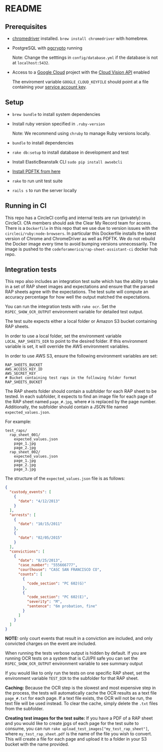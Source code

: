 # README

## Prerequisites
 - [chromedriver](http://chromedriver.chromium.org/) installed. `brew install chromedriver` with homebrew.

 - PostgreSQL with [pgcrypto](https://www.postgresql.org/docs/current/pgcrypto.html) running
 
   Note: Change the setttings in `config/database.yml` if the database is not at `localhost:5432`.

 - Access to a [Google Cloud](https://cloud.google.com) project with the [Cloud Vision API](https://cloud.google.com/vision/docs/) enabled
 
   The enviroment variable `GOOGLE_CLOUD_KEYFILE` should point at a file containing your [service account key](https://cloud.google.com/iam/docs/creating-managing-service-account-keys#creating_service_account_keys).

## Setup
 - `brew bundle` to install system dependencies
 - Install ruby version specified in `.ruby-version`
   
   Note: We recommend using `chruby` to manage Ruby versions locally.
 - `bundle` to install dependencies
 - `rake db:setup` to install database in development and test
 - Install ElasticBeanstalk CLI
   `sudo pip install awsebcli`

 - [Install PDFTK from here](https://www.pdflabs.com/tools/pdftk-the-pdf-toolkit/pdftk_server-2.02-mac_osx-10.11-setup.pkg)
 - `rake` to run unit test suite
 - `rails s` to run the server locally
## Running in CI
This repo has a CircleCI config and internal tests are run (privately) in CircleCI. CfA members should ask the Clear My Record team for access. 
There is a `Dockerfile` in this repo that we use due to version issues with the `circleci/ruby:node-browsers`. In particular this Dockerfile installs
the latest version of Chrome and ChromeDriver as well as PDFTK. We do not rebuild the Docker image every time to avoid bumping versions unnecessarily.
The image is pushed to the `codeforamerica/rap-sheet-assistant-ci` docker hub repo.

## Integration tests
This repo also includes an integration test suite which has the ability to take in a set of RAP sheet images and expectations and ensure that the parsed RAP sheets agree with the expectations.
The test suite will compute an accuracy percentage for how well the output matched the expectations.

You can run the integration tests with `rake ocr`. Set the `RSPEC_SHOW_OCR_OUTPUT` environment variable for detailed test output.
 
The test suite expects either a local folder or Amazon S3 bucket containing RAP sheets.

In order to use a local folder, set the environment variable `LOCAL_RAP_SHEETS_DIR` to point to the desired folder. If this environment variable is set, it will override the AWS environment variables.

In order to use AWS S3, ensure the following environment variables are set:
```
RAP_SHEETS_BUCKET
AWS_ACCESS_KEY_ID
AWS_SECRET_KEY
# Bucket containing test raps in the following folder format
RAP_SHEETS_BUCKET
```  

The RAP sheets folder should contain a subfolder for each RAP sheet to be tested. In each subfolder, it expects to find an image file for each page of the RAP sheet named `page_#.jpg`, where `#` is replaced by the page number.
Additionally, the subfolder should contain a JSON file named `expected_values.json`.  

For example:
```
test_raps/
  rap_sheet_001/
    expected_values.json
    page_1.jpg
    page_2.jpg
  rap_sheet_002/
    expected_values.json
    page_1.jpg
    page_2.jpg
    page_3.jpg
```

The structure of the `expected_values.json` file is as follows:
```json
{
  "custody_events": [
    {
      "date": "4/12/2013"
    }
  ],
  "arrests": [
    {
      "date": "10/15/2011"
    },
    {
      "date": "02/05/2015"
    }
  ],
  "convictions": [
    {
      "date": "8/25/2013",
      "case_number": "555666777",
      "courthouse": "CASC SAN FRANCISCO CO",
      "counts": [
        {
          "code_section": "PC 602(G)"
        },
        {
          "code_section": "PC 602(E)",
          "severity": "M",
          "sentence": "6m probation, fine"
        }
      ]
    }
  ]
}
``` 
**NOTE:** only court events that result in a conviction are included, and only convicted charges on the event are included.

When running the tests verbose output is hidden by default. If you are running OCR tests on a system that is CJI/PII safe you can set the `RSPEC_SHOW_OCR_OUTPUT` environment variable to see summary output

If you would like to only run the tests on one specific RAP sheet, set the environment variable `TEST_DIR` to the subfolder for that RAP sheet.

**Caching:**
Because the OCR step is the slowest and most expensive step in the process, the tests will automatically cache the OCR results as a text file `page_#.txt` for each page.
If a text file exists, the OCR will not be run, the text file will be used instead. To clear the cache, simply delete the `.txt` files from the subfolder.

**Creating test images for the test suite:**
If you have a PDF of a RAP sheet and you would like to create jpgs of each page for the test suite to consume, you can run `rake upload_test_images["my_test_rap_sheet"]`, where `my_test_rap_sheet.pdf` is the name of the file you wish to convert.
This will create a file for each page and upload it to a folder in your S3 bucket with the name provided.
